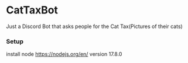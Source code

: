 # CatTaxBot

Just a Discord Bot that asks people for the Cat Tax(Pictures of their cats)

### Setup
install node https://nodejs.org/en/ version 17.8.0
